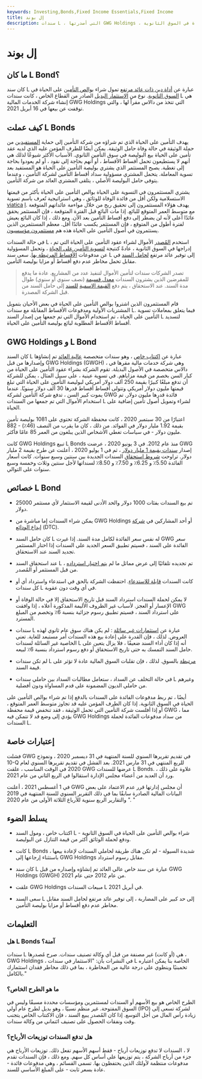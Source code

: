 ```yaml
---
keywords: Investing,Bonds,Fixed Income Essentials,Fixed Income
title: إل بوند
description: سندات L ، التي أصدرتها GWG Holdings ، كانت سندات تمول شراء بوالص التأمين على الحياة في السوق الثانوية.
---
```


# إل بوند
## ما كان L Bond؟

كان سند L عبارة عن [أداة دين ذات عائد مرتفع](/debtinstrument) تمول شراء [بوالص التأمين](/lifeinsurance) على الحياة في [السوق الثانوية](/secondarymarket). نوع من [الاستثمار البديل](/alternative_investment) الصادر من القطاع الخاص ، كانت سندات L هي إنشاء شركة الخدمات المالية GWG Holdings التي تتخذ من دالاس مقراً لها ، والتي توقفت عن بيعها في 16 أبريل 2021.

## كيف عملت L Bonds

يهدف التأمين على الحياة الذي تم شراؤه من شركة التأمين إلى حماية [المستفيدين](/beneficiary) من حملة الوثيقة في حالة وفاة حامل الوثيقة. يمكن أيضًا للطرف المؤمن عليه الذي لديه عقد تأمين على الحياة بيع البوليصة في سوق التأمين الثانوي. الأسباب الأكثر شيوعًا لذلك هي أنهم لا يستطيعون تحمل أقساط الأقساط ، أو أنهم بحاجة إلى نقود ، أو لم يعودوا بحاجة إلى تغطية. يصبح المستثمر الذي يشتري بوليصة التأمين على الحياة هو المستفيد بعد تسوية المعاملة. يتحمل المشتري مسؤولية سداد أقساط التأمين لشركة التأمين ، وعندما يتوفى حامل البوليصة الأصلي ، يتلقى المشتري العائد من شركة التأمين.

يشتري المستثمرون في التسوية على الحياة بوالص التأمين على الحياة بأكثر من قيمتها الاستسلامية ولكن أقل من فائدة الوفاة للوثائق ، وهي استراتيجية تُعرف باسم تسوية [viatica](/viaticalsettlement) [l](/viaticalsettlement). يهدف هؤلاء المستثمرون إلى تحقيق ربح من خلال مواءمة عائداتهم المتوقعة مع متوسط العمر المتوقع للبائع. إذا مات البائع قبل الفترة المتوقعة ، فإن المستثمر يحقق عائدًا أعلى لأنه لن يضطر إلى دفع أقساط التأمين بعد الآن. ومع ذلك ، إذا كان البائع يعيش لفترة أطول من المتوقع ، فإن المستثمر يكسب عائدًا أقل. معظم المستثمرين الذين يستثمرون في أصول التأمين على الحياة هذه هم [مستثمرون مؤسسيون](/institutionalinvestor).

في حالة السندات L ، استخدم [المُصدر](/issuer) الأموال لشراء عقود التأمين على الحياة التي تم إدراجها في السوق الثانوية ، عادةً كنتيجة [لتسوية التأمين على الحياة](/life_settlement) ، وتحمل المسؤولية عن مدفوعات [الأقساط المرتبطة بها](/insurance-premium). سعى سند L إلى توفير عائد مرتفع [لحامل السند](/bondholder) في مقابل تحمل مخاطر عدم دفع أقساط أو مزايا بوليصة التأمين.

> تصدر الشركات سندات لتأمين الأموال لتنفيذ عدد من المشاريع. عادة ما يدفع للمقرضين الذين يشترون السندات [معدل قسيمة](/coupon-rate) (نصف سنوي أو سنوي) طوال مدة السند. عند الاستحقاق ، يتم دفع [القيمة الاسمية](/facevalue) [للسند](/facevalue) إلى حامل السند من قبل الشركة المصدرة.

>

قام المستثمرون الذين اشتروا بوالص التأمين على الحياة في بعض الأحيان بتمويل المشتريات الأولية ومدفوعات الأقساط المقابلة مع سندات L. فيما يتعلق بمعاملات تسوية التأمين على الحياة ، تم استخدام الأموال التي تم جمعها من إصدار السند L لتسديد أقساط الأقساط المطلوبة لبائع بوليصة التأمين على الحياة.

## GWG Holdings و L Bond

كان السند L عبارة عن [اكتتاب خاص](/privateplacement) ، وهو سندات متخصصة [عالية العائد](/high_yield_bond) تم إنشاؤها وإصدارها من قبل GWG Holdings (GWGH) ، وهي شركة خدمات مالية مقرها في دالاس متخصصة في الأصول البديلة. تقوم الشركة بشراء عقود التأمين على الحياة من كبار السن بخصم من قيمة مزاياهم. في تسوية عينية ، على سبيل المثال ، يمكن للشركة أن تدفع مبلغًا كبيرًا بقيمة 250 ألف دولار أمريكي لبوليصة التأمين على الحياة التي تبلغ قيمتها مليون دولار أمريكي وتتولى أقساط أقساط قدرها 30 ألف دولار سنويًا. عندما يموت كبير السن ، تدفع شركة التأمين لشركة GWG فائدة قدرها مليون دولار. تم استخدام الأموال التي تم جمعها من السندات L لشراء وتمويل أصول تأمين إضافية على الحياة.

اعتبارًا من 30 سبتمبر 2020 ، كانت محفظة الشركة تحتوي على 1081 بوليصة تأمين بقيمة 1.92 مليار دولار في الفوائد. من ذلك ، كان ما يقرب من النصف (46٪) - 882 مليون دولار - في سياسات تغطي الأشخاص الذين يبلغون من العمر 85 عامًا فأكثر.

كانت GWG Holdings تبيع L Bonds منذ عام 2012. في 3 يونيو 2020 ، عرضت GWG إصدار [سندات بقيمة 1 مليار دولار](/bond) ، ثم في 1 يوليو 2020 ، أعلنت عن طرح بقيمة 2 مليار دولار. تراوحت [شروط استحقاق](/maturity) السندات الجديدة بين سنتين وسبع سنوات. كانت أسعار الفائدة 5.50٪ و 6.25٪ و 7.50٪ و 8.50٪ لسنداتها لأجل سنتين وثلاث وخمسة وسبع سنوات على التوالي.

## خصائص L Bond

- تم بيع السندات بفئات 1000 دولار والحد الأدنى لقيمة الاستثمار لأي مستثمر 25000 دولار.

- يمكن شراء السندات إما مباشرة من GWG Holdings أو أحد المشاركين في [شركة إيداع الودائع](/dtc) (DTC).

- كان حامل السند L له نفس سعر الفائدة لكامل مدة السند. إذا غيرت GWG سعر الفائدة على السند ، فسيتم تطبيق السعر الجديد على السندات إذا اختار المستثمر تجديد السند عند الاستحقاق.

- عند استحقاق السند L ، تم تجديده تلقائيًا إلى عرض مماثل ما لم [يتم اختيار استرداده](/redemption) من قبل المستثمر أو المُصدر.

- كانت السندات [قابلة للاستدعاء](/callablebond). احتفظت الشركة بالحق في استدعاء واسترداد أي أو كل سندات L في أي وقت دون عقوبة.

- لا يمكن لحملة السندات استرداد السند قبل تاريخ الاستحقاق إلا في حالة الوفاة أو الإعسار أو العجز. لأسباب غير الظروف الأليمة المذكورة أعلاه ، إذا وافقت GWG على استرداد السند ، فسيتم تطبيق رسوم جزائية بنسبة 6٪ وتخصم من المبلغ المسترد.

- سندات L عبارة عن [استثمارات غير سائلة](/illiquid) : لم يكن هناك سوق عام ثانوي لهذه العروض. لذلك ، فإن القدرة على إعادة بيع هذه السندات أمر مستبعد للغاية. تعني الخاصية غير السائلة لسندات L أنه إذا كان أداء السند ضعيفًا ، فلا يزال يتعين على حامل السند التمسك به حتى تاريخ الاستحقاق أو دفع رسوم استرداد بنسبة 6٪ لبيعه.

- لم تكن سندات L [مرتبطة](/correlation) بالسوق. لذلك ، فإن تقلبات السوق المالية عادة لا تؤثر على قيمة السند.

- في حالة التخلف عن السداد ، ستعامل مطالبات السداد بين حاملي سندات L وغيرهم من حاملي الديون المضمونة على قدم المساواة ودون أفضلية.

أيضًا ، تم ربط مدفوعات الفائدة على السندات بالدفع إذا تم شراء بوالص التأمين على الحياة في السوق الثانوية. إذا كان الطرف المؤمن عليه قد تجاوز متوسط العمر المتوقع ، أو إذا أفلست شركة التأمين التي تحمل الوثيقة ، فقد تنخفض قيمة محفظة GWG ، مما يؤدي إلى وضع قد لا تتمكن فيه GWG Holdings من سداد مدفوعات الفائدة لحملة السندات L.

## إعتبارات خاصة

فشلت GWG في تقديم تقريرها السنوي للسنة المنتهية في 31 ديسمبر 2020 ، ونموذج 10-Q للربع المنتهي في 31 مارس 2021. بعد الفشل في تقديم تقريرها السنوي لعام 2020 في الوقت المناسب ، علقت GWG عرضها للسندات L Bonds. علاوة على ذلك ، ورد أن العديد من أعضاء مجلس الإدارة استقالوا في الربع الثاني من عام 2021.

في 1 أغسطس 2021 ، أعلنت GWG أن مجلس إدارتها قرر عدم الاعتماد على بعض البيانات المالية الصادرة سابقًا بما في ذلك التقرير السنوي للسنة المنتهية في 2019 والتقارير الربع سنوية للأرباع الثلاثة الأولى من عام 2020 ". "

## يسلط الضوء

- اكتتاب خاص ، ومول السند L شراء بوالص التأمين على الحياة في السوق الثانوية - ودفع لحملة الوثائق أكثر من قيمة التنازل عن البوليصة.

- كانت L Bonds شديدة السيولة - لم تكن هناك طريقة لحاملي السندات لإعادة بيعها ، باستثناء إرجاعها إلى GWG Holdings مقابل رسوم استرداد.

- كان سند L عبارة عن سند خاص عالي العائد تم إنشاؤه وإصداره من قبل GWG Holdings (GWGH) من عام 2012 حتى عام 2021.

- علقت GWG Holdings مبيعات السندات L في أبريل 2021.

- سعى السند L إلى حد كبير على المضاربة ، إلى توفير عائد مرتفع لحامل السند مقابل مخاطر عدم دفع أقساط أو مزايا بوليصة التأمين.

## التعليمات

### هل L Bonds آمنة؟

سندات L هي (أو كانت) غير مصنفة من قبل أي وكالة تصنيف سندات. صرح مُصدرها ، GWG Holdings ، في النشرات بأن: "الاستثمار في سندات L الخاصة بنا يمكن اعتباره تخمينيًا وينطوي على درجة عالية من المخاطرة ، بما في ذلك مخاطر فقدان استثمارك بالكامل."

### ما هو الطرح الخاص؟

الطرح الخاص هو بيع الأسهم أو السندات لمستثمرين ومؤسسات محددة مسبقًا وليس في السوق المفتوحة. غير منظم نسبيًا ، وهو بديل لطرح عام أولي (IPO) لشركة تسعى إلى زيادة رأس المال من أجل التوسع. إذا كان المُصدر يبيع السند ، فإن الاكتتاب الخاص يتجنب وقت ونفقات الحصول على تصنيف ائتماني من وكالة سندات.

### هل تدفع السندات توزيعات الأرباح؟

لا ، السندات لا تدفع توزيعات أرباح - فقط أسهم الأسهم تفعل ذلك. توزيعات الأرباح هي جزء من أرباح الشركة ، يتم توزيعها على أساس كل سهم. ومع ذلك ، فإن السندات تقدم مدفوعات منتظمة لأولئك الذين يحتفظون بها. تسمى القسائم ، وهي مدفوعات فائدة - عادة بسعر ثابت - على المبلغ الأساسي للسند.

